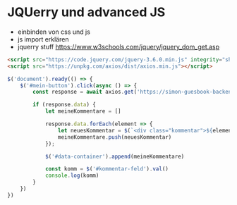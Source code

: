 # JQUerry und advanced JS
- einbinden von css und js
- js import erklären
- jquerry stuff
https://www.w3schools.com/jquery/jquery_dom_get.asp

```html
<script src="https://code.jquery.com/jquery-3.6.0.min.js" integrity="sha256-/xUj+3OJU5yExlq6GSYGSHk7tPXikynS7ogEvDej/m4=" crossorigin="anonymous"></script>
<script src="https://unpkg.com/axios/dist/axios.min.js"></script>
```

```js
$('document').ready(() => {
    $('#mein-button').click(async () => {
        const response = await axios.get('https://simon-guesbook-backend.herokuapp.com/greetings');

        if (response.data) {
            let meineKommentare = []

            response.data.forEach(element => {
                let neuesKommentar = $(`<div class="kommentar">${element.user} sagte: ${element.greeting}</div>`)
                meineKommentare.push(neuesKommentar)
            });

            $('#data-container').append(meineKommentare)

            const komm = $('#kommentar-feld').val()
            console.log(komm)
        }
    })
})
```
